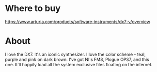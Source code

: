 # Where to buy

https://www.arturia.com/products/software-instruments/dx7-v/overview

# About

I love the DX7. It's an iconic synthesizer. I love the color scheme - teal, purple and pink on dark brown. I've got NI's FM8, Plogue OPS7, and this one.
It'll happily load all the system exclusive files floating on the internet.
